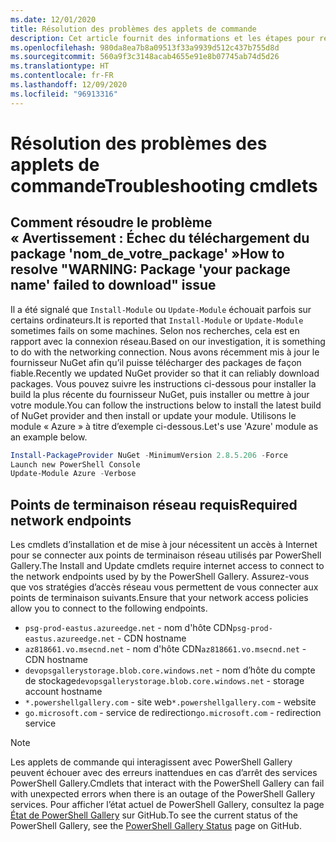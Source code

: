 ```yaml
---
ms.date: 12/01/2020
title: Résolution des problèmes des applets de commande
description: Cet article fournit des informations et les étapes pour résoudre les erreurs à l’aide de PowerShell Gallery
ms.openlocfilehash: 980da8ea7b8a09513f33a9939d512c437b755d8d
ms.sourcegitcommit: 560a9f3c3148acab4655e91e8b07745ab74d5d26
ms.translationtype: HT
ms.contentlocale: fr-FR
ms.lasthandoff: 12/09/2020
ms.locfileid: "96913316"
---
```

# <a name="troubleshooting-cmdlets"></a><span data-ttu-id="2ea5b-103">Résolution des problèmes des applets de commande</span><span class="sxs-lookup"><span data-stu-id="2ea5b-103">Troubleshooting cmdlets</span></span>

## <a name="how-to-resolve-warning-package-your-package-name-failed-to-download-issue"></a><span data-ttu-id="2ea5b-104">Comment résoudre le problème « Avertissement : Échec du téléchargement du package 'nom_de_votre_package' »</span><span class="sxs-lookup"><span data-stu-id="2ea5b-104">How to resolve "WARNING: Package 'your package name' failed to download" issue</span></span>

<span data-ttu-id="2ea5b-105">Il a été signalé que `Install-Module` ou `Update-Module` échouait parfois sur certains ordinateurs.</span><span class="sxs-lookup"><span data-stu-id="2ea5b-105">It is reported that `Install-Module` or `Update-Module` sometimes fails on some machines.</span></span> <span data-ttu-id="2ea5b-106">Selon nos recherches, cela est en rapport avec la connexion réseau.</span><span class="sxs-lookup"><span data-stu-id="2ea5b-106">Based on our investigation, it is something to do with the networking connection.</span></span> <span data-ttu-id="2ea5b-107">Nous avons récemment mis à jour le fournisseur NuGet afin qu’il puisse télécharger des packages de façon fiable.</span><span class="sxs-lookup"><span data-stu-id="2ea5b-107">Recently we updated NuGet provider so that it can reliably download packages.</span></span> <span data-ttu-id="2ea5b-108">Vous pouvez suivre les instructions ci-dessous pour installer la build la plus récente du fournisseur NuGet, puis installer ou mettre à jour votre module.</span><span class="sxs-lookup"><span data-stu-id="2ea5b-108">You can follow the instructions below to install the latest build of NuGet provider and then install or update your module.</span></span> <span data-ttu-id="2ea5b-109">Utilisons le module « Azure » à titre d’exemple ci-dessous.</span><span class="sxs-lookup"><span data-stu-id="2ea5b-109">Let's use 'Azure' module as an example below.</span></span>

```powershell
Install-PackageProvider NuGet -MinimumVersion 2.8.5.206 -Force
Launch new PowerShell Console
Update-Module Azure -Verbose
```

## <a name="required-network-endpoints"></a><span data-ttu-id="2ea5b-110">Points de terminaison réseau requis</span><span class="sxs-lookup"><span data-stu-id="2ea5b-110">Required network endpoints</span></span>

<span data-ttu-id="2ea5b-111">Les cmdlets d’installation et de mise à jour nécessitent un accès à Internet pour se connecter aux points de terminaison réseau utilisés par PowerShell Gallery.</span><span class="sxs-lookup"><span data-stu-id="2ea5b-111">The Install and Update cmdlets require internet access to connect to the network endpoints used by by the PowerShell Gallery.</span></span> <span data-ttu-id="2ea5b-112">Assurez-vous que vos stratégies d’accès réseau vous permettent de vous connecter aux points de terminaison suivants.</span><span class="sxs-lookup"><span data-stu-id="2ea5b-112">Ensure that your network access policies allow you to connect to the following endpoints.</span></span>

- <span data-ttu-id="2ea5b-113">`psg-prod-eastus.azureedge.net` - nom d'hôte CDN</span><span class="sxs-lookup"><span data-stu-id="2ea5b-113">`psg-prod-eastus.azureedge.net` - CDN hostname</span></span>
- <span data-ttu-id="2ea5b-114">`az818661.vo.msecnd.net` - nom d'hôte CDN</span><span class="sxs-lookup"><span data-stu-id="2ea5b-114">`az818661.vo.msecnd.net` - CDN hostname</span></span>
- <span data-ttu-id="2ea5b-115">`devopsgallerystorage.blob.core.windows.net` - nom d’hôte du compte de stockage</span><span class="sxs-lookup"><span data-stu-id="2ea5b-115">`devopsgallerystorage.blob.core.windows.net` - storage account hostname</span></span>
- <span data-ttu-id="2ea5b-116">`*.powershellgallery.com` - site web</span><span class="sxs-lookup"><span data-stu-id="2ea5b-116">`*.powershellgallery.com` - website</span></span>
- <span data-ttu-id="2ea5b-117">`go.microsoft.com` - service de redirection</span><span class="sxs-lookup"><span data-stu-id="2ea5b-117">`go.microsoft.com` - redirection service</span></span>

> [!NOTE]
> <span data-ttu-id="2ea5b-118">Les applets de commande qui interagissent avec PowerShell Gallery peuvent échouer avec des erreurs inattendues en cas d’arrêt des services PowerShell Gallery.</span><span class="sxs-lookup"><span data-stu-id="2ea5b-118">Cmdlets that interact with the PowerShell Gallery can fail with unexpected errors when there is an outage of the PowerShell Gallery services.</span></span> <span data-ttu-id="2ea5b-119">Pour afficher l’état actuel de PowerShell Gallery, consultez la page [État de PowerShell Gallery](https://github.com/PowerShell/PowerShellGallery/blob/master/psgallery_status.md) sur GitHub.</span><span class="sxs-lookup"><span data-stu-id="2ea5b-119">To see the current status of the PowerShell Gallery, see the [PowerShell Gallery Status](https://github.com/PowerShell/PowerShellGallery/blob/master/psgallery_status.md) page on GitHub.</span></span>
